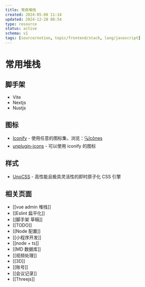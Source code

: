 ```yaml
---
title: 常用堆栈
created: 2024-05-08 11:14
updated: 2024-12-28 08:54
type: resource
status: active
schema: v1
tags: [source/notion, topic/frontend/stack, lang/javascript]
---
```


# 常用堆栈

## 脚手架

- Vite
- Nextjs
- Nustjs

## 图标

- [Iconify](https://iconify.design/) - 使用任意的图标集，浏览：[🔍Icônes](https://icones.netlify.app/)
- [unplugin-icons](https://github.com/unplugin/unplugin-icons) - 可以使用 iconify 的图标

## 样式

- [UnoCSS](https://github.com/antfu/unocss) - 高性能且极具灵活性的即时原子化 CSS 引擎

## 相关页面

- [[vue admin 堆栈]]
- [[Eslint 扁平化]]
- [[脚手架 草稿]]
- [[TODO]]
- [[Node 配置]]
- [[小程序开发]]
- [[node + ts]]
- [[MD 数据库]]
- [[视频处理]]
- [[3D]]
- [[账号]]
- [[会议记录]]
- [[Threejs]] 